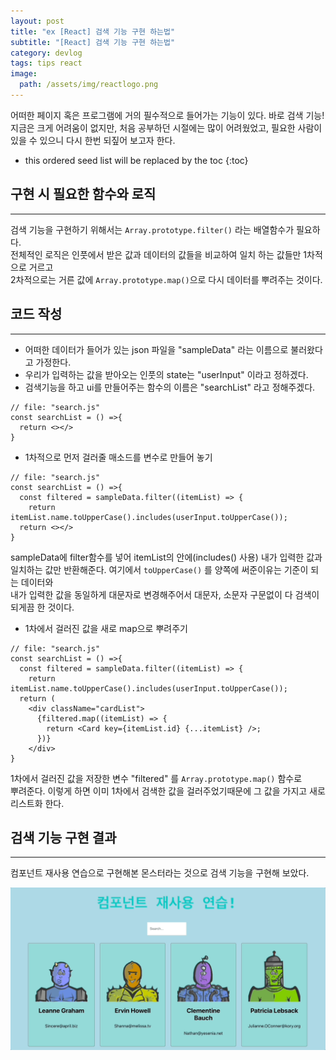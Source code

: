 ```yaml
---
layout: post
title: "ex [React] 검색 기능 구현 하는법"
subtitle: "[React] 검색 기능 구현 하는법"
category: devlog
tags: tips react
image:
  path: /assets/img/reactlogo.png
---
```


어떠한 페이지 혹은 프로그램에 거의 필수적으로 들어가는 기능이 있다. 바로 검색 기능!  
지금은 크게 어려움이 없지만, 처음 공부하던 시절에는 많이 어려웠었고, 필요한 사람이  
있을 수 있으니 다시 한번 되짚어 보고자 한다.

<!-- more -->

- this ordered seed list will be replaced by the toc
  {:toc}

## 구현 시 필요한 함수와 로직

---

검색 기능을 구현하기 위해서는 `Array.prototype.filter()` 라는 배열함수가 필요하다.  
전체적인 로직은 인풋에서 받은 값과 데이터의 값들을 비교하여 일치 하는 값들만 1차적으로 거르고  
2차적으로는 거른 값에 `Array.prototype.map()`으로 다시 데이터를 뿌려주는 것이다.

## 코드 작성

---

- 어떠한 데이터가 들어가 있는 json 파일을 "sampleData" 라는 이름으로 불러왔다고 가정한다.
- 우리가 입력하는 값을 받아오는 인풋의 state는 "userInput" 이라고 정하겠다.
- 검색기능을 하고 ui를 만들어주는 함수의 이름은 "searchList" 라고 정해주겠다.

```react
// file: "search.js"
const searchList = () =>{
  return <></>
}
```

- 1차적으로 먼저 걸러줄 매소드를 변수로 만들어 놓기

```react
// file: "search.js"
const searchList = () =>{
  const filtered = sampleData.filter((itemList) => {
    return itemList.name.toUpperCase().includes(userInput.toUpperCase());
  return <></>
}
```

sampleData에 filter함수를 넣어 itemList의 안에(includes() 사용) 내가 입력한 값과  
일치하는 값만 반환해준다. 여기에서 `toUpperCase()` 를 양쪽에 써준이유는 기준이 되는 데이터와  
내가 입력한 값을 동일하게 대문자로 변경해주어서 대문자, 소문자 구문없이 다 검색이 되게끔 한 것이다.

- 1차에서 걸러진 값을 새로 map으로 뿌려주기

```react
// file: "search.js"
const searchList = () =>{
  const filtered = sampleData.filter((itemList) => {
    return itemList.name.toUpperCase().includes(userInput.toUpperCase());
  return (
    <div className="cardList">
      {filtered.map((itemList) => {
        return <Card key={itemList.id} {...itemList} />;
      })}
    </div>
}
```

1차에서 걸러진 값을 저장한 변수 "filtered" 를 `Array.prototype.map()` 함수로  
뿌려준다. 이렇게 하면 이미 1차에서 검색한 값을 걸러주었기때문에 그 값을 가지고 새로 리스트화 한다.

## 검색 기능 구현 결과

---

컴포넌트 재사용 연습으로 구현해본 몬스터라는 것으로 검색 기능을 구현해 보았다.

![사진1](/assets/img/tips/2022-03-25-react-search/2022-03-25-search.gif)
